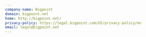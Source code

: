 ```yaml
---
company-name: Bigpoint
domain: bigpoint.net
home: http://bigpoint.net/
privacy-policy: https://legal.bigpoint.com/US/privacy-policy/en
email: legal@bigpoint.net
---
```




